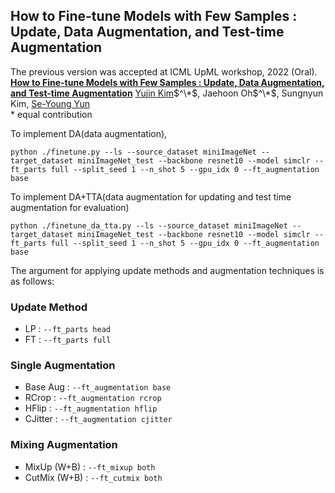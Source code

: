 ## How to Fine-tune Models with Few Samples : Update, Data Augmentation, and Test-time Augmentation
The previous version was accepted at ICML UpML workshop, 2022 (Oral).
[**How to Fine-tune Models with Few Samples : Update, Data Augmentation, and Test-time Augmentation**](https://arxiv.org/abs/2205.07874v3)
[Yujin Kim](https://sites.google.com/view/jongwooko)$^\*$, 
Jaehoon Oh$^\*$, 
Sungnyun Kim, 
[Se-Young Yun](https://osi.kaist.ac.kr/)<br/>
\* equal contribution


To implement DA(data augmentation),
```
python ./finetune.py --ls --source_dataset miniImageNet --target_dataset miniImageNet_test --backbone resnet10 --model simclr --ft_parts full --split_seed 1 --n_shot 5 --gpu_idx 0 --ft_augmentation base
```

To implement DA+TTA(data augmentation for updating and test time augmentation for evaluation)
```
python ./finetune_da_tta.py --ls --source_dataset miniImageNet --target_dataset miniImageNet_test --backbone resnet10 --model simclr --ft_parts full --split_seed 1 --n_shot 5 --gpu_idx 0 --ft_augmentation base
```

The argument for applying update methods and augmentation techniques is as follows:

### Update Method
- LP : `--ft_parts head` <br>
- FT : `--ft_parts full`

### Single Augmentation

- Base Aug : `--ft_augmentation base` <br>
- RCrop : `--ft_augmentation rcrop` <br>
- HFlip : `--ft_augmentation hflip` <br>
- CJitter : `--ft_augmentation cjitter ` <br>


### Mixing Augmentation
- MixUp (W+B) : `--ft_mixup both` <br>
- CutMix (W+B) : `--ft_cutmix both` <br>
